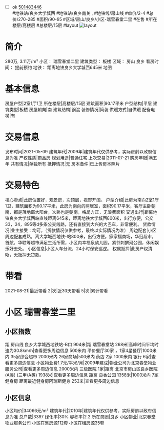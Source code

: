 - [ ] ok [501483446](https://bj.5i5j.com/ershoufang/501483446.html)  
 #地铁站/良乡大学城西 #地铁站/良乡南关 ,  #地铁线/房山线
#单价/2-4 #总价/270-285 #面积/90-95   #区域/房山/良乡/小区-瑞雪春堂二里 #在售 #所在楼层/高楼层 #总楼层/15层 #layout 
![layout](http://image2a.5i5j.com/bdir/layout/292303.jpg_P5.jpg) 
# 简介 
 280万,  3.11万/m² 
小区： 瑞雪春堂二里
建筑类型： 板楼
区域： 房山 良乡
看房时间： 提前预约
地铁： 距离地铁良乡大学城西645米 地图
# 基本信息 
 房屋户型|2室1厅1卫
所在楼层|高楼层/15层
建筑面积|90.17平米
户型结构|平层
建筑类型|板楼
房屋朝向|南
建筑结构|钢混
装修情况|简装
供暖方式|自供暖
配备电梯|有
# 交易信息 
 发布时间|2021-05-09
建筑年代|2009年|建筑年代仅供参考，实际房龄以政府信息为准
产权性质|商品房
规划用途|普通住宅
上次交易|2011-07-21
购房年限|满五年
共有情况|单独所有
抵押情况|无
房本备件|已上传房本照片
# 交易特色 
 核心卖点|此房位置好，观景房，次顶层，视野开阔。
户型介绍|此房为南向2室1厅1卫，建筑面积为90.17平米，此房为南向的两居室，面积90.17平米，客厅主卧朝南，都是落地窗大阳台，次卧也是朝南，格局方正，无浪费面积
交通出行|距离地铁良乡大学城西站直线距离645米，距离地铁大学城西800米，出行方便，公交33，34，895等d多条公交线路，还有直接到大兴的大巴车，非常便利。
贷款情况|业主接受：均可。（贷款情况仅供参考，最终以实际情况为准）
周边配套|小区周边配套成熟，离大学城西地铁-站800米，出行方便，家家福商场，华冠超市，首航，华联等超市满足生活所需，小区内幸福泉幼儿园，紧邻刺猬河公园，休闲娱乐好去处。
小区信息|小区人车分流，24小时保安巡逻。
权属抵押|此房产权清晰，无抵押无贷款。
# 带看 
 2021-08-21|最近带看	 2|次|近30天带看	 5|次|累计带看
# 小区 瑞雪春堂二里
## 小区指数 
 距 房山线 良乡大学城西地铁站-B口 904米|距 瑞雪春堂站 268米|高峰时间平均时速为30.8km/h|查看更多周边信息
500米内 平价餐厅30家 ，1家4星餐厅|1000米内 35家综合超市
2000米内 26家商场|500米内 药店 2家
1000米内 银行 6家|查看更多周边信息
小区物业费1.7元/平米/月|2009年建成|物业公司为北京春堂物业服务公司|查看更多周边信息
2000米内 三级医院 1家|距离 北京市房山区良乡医院(A类) (三甲/A类) 1938米|查看更多周边信息
距离 良香公园 1358米|1000米内 7家 健身房
距离最近健身房阿瑞斯健身 253米|查看更多周边信息
## 小区信息 
 小区均价|34066元/m²
建筑年代|2010年|建筑年代仅供参考，实际房龄以政府信息为准
总户数|3397
绿化率|30%
容积率|2.2
所在商圈|良乡
小区物业|北京春堂物业服务公司
小区在售房源112套
小区在租房源35套
